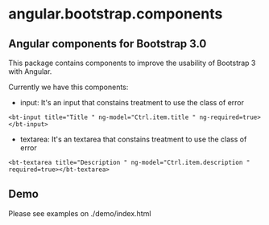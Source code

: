 # angular.bootstrap.components
Angular components for Bootstrap 3.0
-----------------------------------------
This package contains components to improve the usability of Bootstrap 3 with Angular.

Currently we have this components:  

* input: It's an input that constains treatment to use the class of error
```
<bt-input title="Title " ng-model="Ctrl.item.title " ng-required=true></bt-input>
```
* textarea: It's an textarea that constains treatment to use the class of error  
```
<bt-textarea title="Description " ng-model="Ctrl.item.description " required=true></bt-textarea>
```

Demo
---
Please see examples on ./demo/index.html

